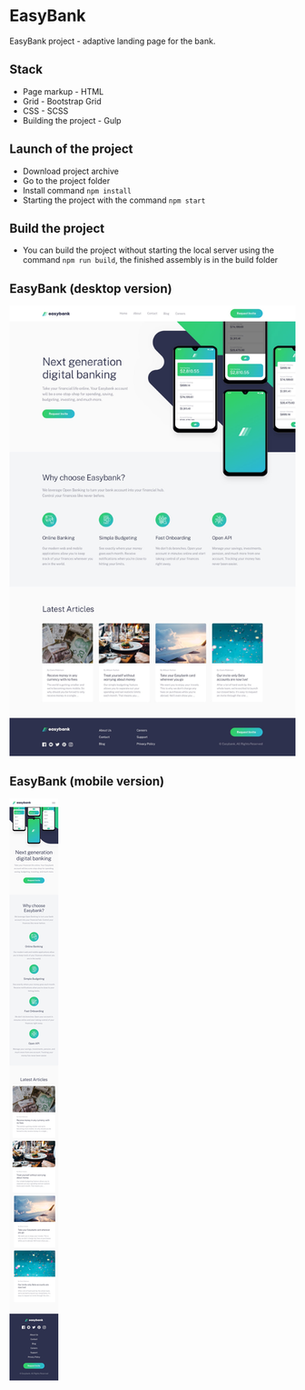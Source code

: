 # EasyBank

EasyBank project - adaptive landing page for the bank.

## Stack
- Page markup - HTML
- Grid - Bootstrap Grid
- CSS - SCSS
- Building the project - Gulp

## Launch of the project
- Download project archive
- Go to the project folder
- Install command `npm install`
- Starting the project with the command `npm start`

## Build the project
- You can build the project without starting the local server using the command `npm run build`, the finished assembly is in the build folder


## EasyBank (desktop version)
<img src="https://github.com/ocheretnyi1207/easybank/blob/master/preview/desktop-design.jpg" />

## EasyBank (mobile version)
<img src="https://github.com/ocheretnyi1207/easybank/blob/master/preview/mobile-design.jpg" />
